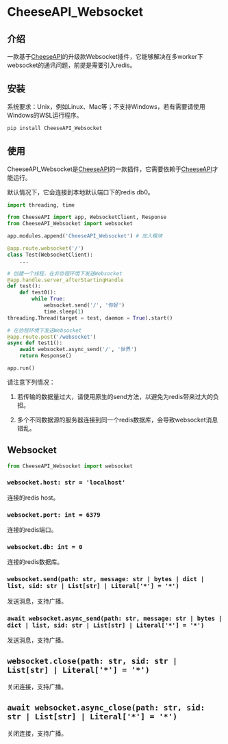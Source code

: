 # **CheeseAPI_Websocket**

## **介绍**

一款基于[CheeseAPI](https://github.com/CheeseUnknown/CheeseAPI)的升级款Websocket插件，它能够解决在多worker下websocket的通讯问题，前提是需要引入redis。

## **安装**

系统要求：Unix，例如Linux、Mac等；不支持Windows，若有需要请使用Windows的WSL运行程序。

```bash
pip install CheeseAPI_Websocket
```

## **使用**

CheeseAPI_Websocket是[CheeseAPI](https://github.com/CheeseUnknown/CheeseAPI)的一款插件，它需要依赖于[CheeseAPI](https://github.com/CheeseUnknown/CheeseAPI)才能运行。

默认情况下，它会连接到本地默认端口下的redis db0。

```python
import threading, time

from CheeseAPI import app, WebsocketClient, Response
from CheeseAPI_Websocket import websocket

app.modules.append('CheeseAPI_Websocket') # 加入模块

@app.route.websocket('/')
class Test(WebsocketClient):
    ...

# 创建一个线程，在非协程环境下发送Websocket
@app.handle.server_afterStartingHandle
def test():
    def test0():
        while True:
            websocket.send('/', '你好')
            time.sleep(1)
threading.Thread(target = test, daemon = True).start()

# 在协程环境下发送Websocket
@app.route.post('/websocket')
async def test1():
    await websocket.async_send('/', '世界')
    return Response()

app.run()
```

请注意下列情况：

1. 若传输的数据量过大，请使用原生的send方法，以避免为redis带来过大的负担。

2. 多个不同数据源的服务器连接到同一个redis数据库，会导致websocket消息错乱。

## **Websocket**

```python
from CheeseAPI_Websocket import websocket
```

### **`websocket.host: str = 'localhost'`**

连接的redis host。

### **`websocket.port: int = 6379`**

连接的redis端口。

### **`websocket.db: int = 0`**

连接的redis数据库。

### **`websocket.send(path: str, message: str | bytes | dict | list, sid: str | List[str] | Literal['*'] = '*')`**

发送消息，支持广播。

### **`await websocket.async_send(path: str, message: str | bytes | dict | list, sid: str | List[str] | Literal['*'] = '*')`**

发送消息，支持广播。

## **`websocket.close(path: str, sid: str | List[str] | Literal['*'] = '*')`**

关闭连接，支持广播。

## **`await websocket.async_close(path: str, sid: str | List[str] | Literal['*'] = '*')`**

关闭连接，支持广播。
